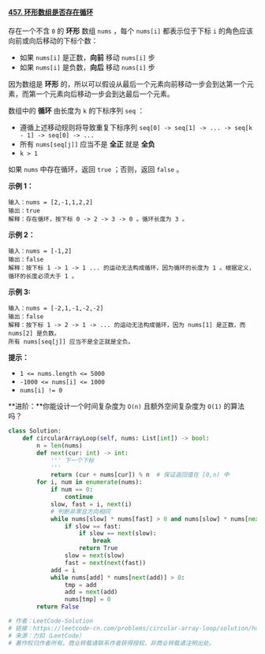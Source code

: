 #### [457. 环形数组是否存在循环](https://leetcode-cn.com/problems/circular-array-loop/)

存在一个不含 `0` 的 **环形** 数组 `nums` ，每个 `nums[i]` 都表示位于下标 `i` 的角色应该向前或向后移动的下标个数：

- 如果 `nums[i]` 是正数，**向前** 移动 `nums[i]` 步
- 如果 `nums[i]` 是负数，**向后** 移动 `nums[i]` 步

因为数组是 **环形** 的，所以可以假设从最后一个元素向前移动一步会到达第一个元素，而第一个元素向后移动一步会到达最后一个元素。

数组中的 **循环** 由长度为 `k` 的下标序列 `seq` ：

- 遵循上述移动规则将导致重复下标序列 `seq[0] -> seq[1] -> ... -> seq[k - 1] -> seq[0] -> ...`
- 所有 `nums[seq[j]]` 应当不是 **全正** 就是 **全负**
- `k > 1`

如果 `nums` 中存在循环，返回 `true` ；否则，返回 `false` 。

 

**示例 1：**

```
输入：nums = [2,-1,1,2,2]
输出：true
解释：存在循环，按下标 0 -> 2 -> 3 -> 0 。循环长度为 3 。
```

**示例 2：**

```
输入：nums = [-1,2]
输出：false
解释：按下标 1 -> 1 -> 1 ... 的运动无法构成循环，因为循环的长度为 1 。根据定义，循环的长度必须大于 1 。
```

**示例 3:**

```
输入：nums = [-2,1,-1,-2,-2]
输出：false
解释：按下标 1 -> 2 -> 1 -> ... 的运动无法构成循环，因为 nums[1] 是正数，而 nums[2] 是负数。
所有 nums[seq[j]] 应当不是全正就是全负。
```

 

**提示：**

- `1 <= nums.length <= 5000`
- `-1000 <= nums[i] <= 1000`
- `nums[i] != 0`

 

**进阶：**你能设计一个时间复杂度为 `O(n)` 且额外空间复杂度为 `O(1)` 的算法吗？

```python
class Solution:
    def circularArrayLoop(self, nums: List[int]) -> bool:
        n = len(nums)
        def next(cur: int) -> int:
            ''' 下一个下标
            '''
            return (cur + nums[cur]) % n  # 保证返回值在 [0,n) 中
        for i, num in enumerate(nums):
            if num == 0:
                continue
            slow, fast = i, next(i)
            # 判断非零且方向相同
            while nums[slow] * nums[fast] > 0 and nums[slow] * nums[next(fast)] > 0:
                if slow == fast:
                    if slow == next(slow):
                        break
                    return True
                slow = next(slow)
                fast = next(next(fast))
            add = i
            while nums[add] * nums[next(add)] > 0:
                tmp = add
                add = next(add)
                nums[tmp] = 0
        return False

# 作者：LeetCode-Solution
# 链接：https://leetcode-cn.com/problems/circular-array-loop/solution/huan-xing-shu-zu-shi-fou-cun-zai-xun-hua-0ay2/
# 来源：力扣（LeetCode）
# 著作权归作者所有。商业转载请联系作者获得授权，非商业转载请注明出处。
```

